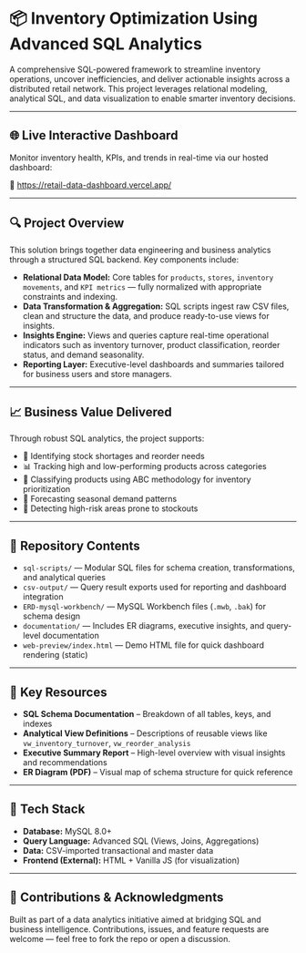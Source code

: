 # 📦 Inventory Optimization Using Advanced SQL Analytics

A comprehensive SQL-powered framework to streamline inventory operations, uncover inefficiencies, and deliver actionable insights across a distributed retail network. This project leverages relational modeling, analytical SQL, and data visualization to enable smarter inventory decisions.

---

## 🌐 Live Interactive Dashboard

Monitor inventory health, KPIs, and trends in real-time via our hosted dashboard:

🔗 https://retail-data-dashboard.vercel.app/

---

## 🔍 Project Overview

This solution brings together data engineering and business analytics through a structured SQL backend. Key components include:

- **Relational Data Model:** Core tables for `products`, `stores`, `inventory movements`, and `KPI metrics` — fully normalized with appropriate constraints and indexing.
- **Data Transformation & Aggregation:** SQL scripts ingest raw CSV files, clean and structure the data, and produce ready-to-use views for insights.
- **Insights Engine:** Views and queries capture real-time operational indicators such as inventory turnover, product classification, reorder status, and demand seasonality.
- **Reporting Layer:** Executive-level dashboards and summaries tailored for business users and store managers.

---

## 📈 Business Value Delivered

Through robust SQL analytics, the project supports:

- 📌 Identifying stock shortages and reorder needs
- 📊 Tracking high and low-performing products across categories
- 🧮 Classifying products using ABC methodology for inventory prioritization
- 📆 Forecasting seasonal demand patterns
- 🛑 Detecting high-risk areas prone to stockouts

---

## 📂 Repository Contents

- `sql-scripts/` — Modular SQL files for schema creation, transformations, and analytical queries  
- `csv-output/` — Query result exports used for reporting and dashboard integration  
- `ERD-mysql-workbench/` — MySQL Workbench files (`.mwb`, `.bak`) for schema design  
- `documentation/` — Includes ER diagrams, executive insights, and query-level documentation  
- `web-preview/index.html` — Demo HTML file for quick dashboard rendering (static)

---

## 📄 Key Resources

- **SQL Schema Documentation** – Breakdown of all tables, keys, and indexes  
- **Analytical View Definitions** – Descriptions of reusable views like `vw_inventory_turnover`, `vw_reorder_analysis`  
- **Executive Summary Report** – High-level overview with visual insights and recommendations  
- **ER Diagram (PDF)** – Visual map of schema structure for quick reference

---

## 🧰 Tech Stack

- **Database:** MySQL 8.0+  
- **Query Language:** Advanced SQL (Views, Joins, Aggregations)  
- **Data:** CSV-imported transactional and master data  
- **Frontend (External):** HTML + Vanilla JS (for visualization)

---

## 🤝 Contributions & Acknowledgments

Built as part of a data analytics initiative aimed at bridging SQL and business intelligence. Contributions, issues, and feature requests are welcome — feel free to fork the repo or open a discussion.
